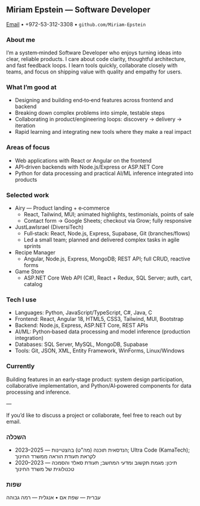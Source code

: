 ## Miriam Epstein — Software Developer

[Email](mailto:m0533123308@gmail.com) • +972-53-312-3308 • `github.com/Miriam-Epstein`

### About me
I’m a system‑minded Software Developer who enjoys turning ideas into clear, reliable products. I care about code clarity, thoughtful architecture, and fast feedback loops. I learn tools quickly, collaborate closely with teams, and focus on shipping value with quality and empathy for users.

### What I’m good at
- Designing and building end‑to‑end features across frontend and backend
- Breaking down complex problems into simple, testable steps
- Collaborating in product/engineering loops: discovery → delivery → iteration
- Rapid learning and integrating new tools where they make a real impact

### Areas of focus
- Web applications with React or Angular on the frontend
- API‑driven backends with Node.js/Express or ASP.NET Core
- Python for data processing and practical AI/ML inference integrated into products

### Selected work
- Airy — Product landing + e‑commerce
  - React, Tailwind, MUI; animated highlights, testimonials, points of sale
  - Contact form → Google Sheets; checkout via Grow; fully responsive
- JustLawIsrael (DiversiTech)
  - Full‑stack: React, Node.js, Express, Supabase, Git (branches/flows)
  - Led a small team; planned and delivered complex tasks in agile sprints
- Recipe Manager
  - Angular, Node.js, Express, MongoDB; REST API; full CRUD, reactive forms
- Game Store
  - ASP.NET Core Web API (C#), React + Redux, SQL Server; auth, cart, catalog

### Tech I use
- Languages: Python, JavaScript/TypeScript, C#, Java, C
- Frontend: React, Angular 18, HTML5, CSS3, Tailwind, MUI, Bootstrap
- Backend: Node.js, Express, ASP.NET Core, REST APIs
- AI/ML: Python‑based data processing and model inference (production integration)
- Databases: SQL Server, MySQL, MongoDB, Supabase
- Tools: Git, JSON, XML, Entity Framework, WinForms, Linux/Windows

### Currently
Building features in an early‑stage product: system design participation, collaborative implementation, and Python/AI‑powered components for data processing and inference.

—

If you’d like to discuss a project or collaborate, feel free to reach out by email.

### השכלה
- 2023–2025 — הנדסאית תוכנה (מה"ט) בהצטיינות; Ultra Code (KamaTech); לקראת תעודת הוראה ממשרד החינוך
- 2020–2023 — תיכון: מגמת תקשוב ומדעי המחשב; תעודת סאלד והסמכה טכנולוגית של משרד החינוך

### שפות
עברית — שפת אם • אנגלית — רמה גבוהה


